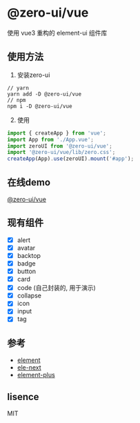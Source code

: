 # @zero-ui/vue
使用 vue3 重构的 element-ui 组件库

## 使用方法
1. 安装zero-ui
```
// yarn
yarn add -D @zero-ui/vue
// npm
npm i -D @zero-ui/vue
```
2. 使用
``` javascript
import { createApp } from 'vue';
import App from './App.vue';
import zeroUI from '@zero-ui/vue';
import '@zero-ui/vue/lib/zero.css';
createApp(App).use(zeroUI).mount('#app');
```

## 在线demo
[@zero-ui/vue](https://kscript.github.io/zero/)

## 现有组件
- [x] alert
- [x] avatar
- [x] backtop
- [x] badge
- [x] button
- [x] card
- [x] code (自己封装的, 用于演示)
- [x] collapse
- [x] icon
- [x] input
- [x] tag

## 参考 
- [element](https://github.com/ElemeFE/element)  
- [ele-next](https://github.com/a631807682/ele-next)
- [element-plus](https://github.com/element-plus/element-plus)

## lisence
MIT